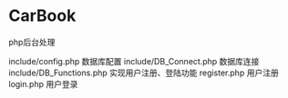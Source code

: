 CarBook
=======

php后台处理

include/config.php 数据库配置
include/DB_Connect.php 数据库连接
include/DB_Functions.php 实现用户注册、登陆功能
register.php 用户注册
login.php 用户登录